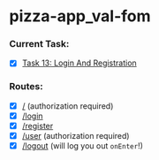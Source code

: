 # pizza-app_val-fom

### Current Task:

* [x] [Task 13: Login And Registration](https://github.com/kottans/frontend/blob/master/test13.md)

### Routes:

* [x] [/](https://kottans-frontend-2018.github.io/pizza-app_val-fom/dist/#/) (authorization required)
* [x] [/login](https://kottans-frontend-2018.github.io/pizza-app_val-fom/dist/#/login)
* [x] [/register](https://kottans-frontend-2018.github.io/pizza-app_val-fom/dist/#/register)
* [x] [/user](https://kottans-frontend-2018.github.io/pizza-app_val-fom/dist/#/user) (authorization required)
* [x] [/logout](https://kottans-frontend-2018.github.io/pizza-app_val-fom/dist/#/register) (will log you out `onEnter`!)
